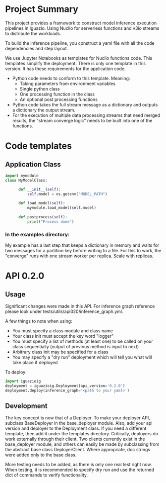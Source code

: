 # Project Summary

This project provides a framework to construct model inference execution pipelines in Iguazio. Using Nuclio for serverless functions and v3io streams to distribute the workloads. 

To build the inference pipeline, you construct a yaml file with all the code dependencies and step layout. 

We use Jupyter Notebooks as templates for Nuclio functions code. This templates simplify the deployment. There is only one template in this version. It has these requirements for the application code. 

* Python code needs to conform to this template. Meaning: 
    * Taking parameters from environment variables
    * Single python class
    * One processing function in the class
    * An optional post processing functions
* Python code takes the full stream message as a dictionary and outputs a dictionary the output stream.
* For the execution of multiple data processing streams that need merged results, the "stream converge logic" needs to be built into one of the functions.

# Code templates

## Application Class
```python
import mymodule
class MyModelClass:

      def __init__(self):
          self.model = os.getenv("MODEL_PATH")
          
      def load_model(self):
          mymodule.load_model(self.model)
          
      def postprocess(self):
          print("Process done")          
```

### In the examples directory:

My example has a last step that keeps a dictionary in memory and waits for two messages for a partition key before writing to a file. For this to work, the "converge" runs with one stream worker  per replica. Scale with replicas.


# API 0.2.0

## Usage

Significant changes were made in this API. For inference graph reference 
please look under tests/utils/api020/inference_graph.yml.

A few things to note when using:

* You must specify a class module and class name
* Your class init must accept the key word "logger"
* You must specify a list of methods (at least one) to be called on your 
  class sequentially (output of previous method is input to next)
* Arbitrary class init may be specified for a class 
* You may specify a "dry run" deployment which will tell you what will take place if deployed

To deploy:

```python
import iguazioig
deployment = iguazioig.Deployment(api_version='0.2.0')
deployment.deploy(inference_graph='<path to your yaml>')
```

## Development

The key concept is now that of a Deployer. To make your deployer API, subclass BaseDeployer in the 
base_deployer module. Also, add your api version and deployer to the Deployment class. If you need a different template, 
then add it under the templates directory. Critically, deployers do work externally through their client. Two clients 
currently exist in the base_deployer module, and others can easily be made by subclassing from the abstract base
class DeployerClient. Where appropriate, doc strings were added only to the base class.

More testing needs to be added, as there is only one real test right now. When testing, it is recommended to specify
dry run and use the returned dict of commands to verify functionality.